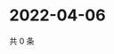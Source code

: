 # 2022-04-06

共 0 条

<!-- BEGIN WEIBO -->
<!-- 最后更新时间 Wed Apr 06 2022 11:26:25 GMT+0800 (China Standard Time) -->

<!-- END WEIBO -->
